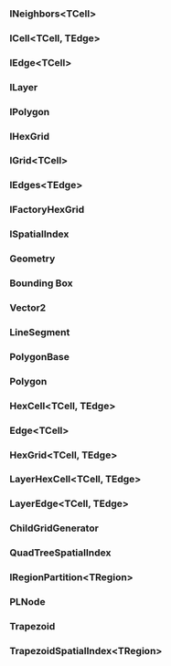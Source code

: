 ### INeighbors\<TCell>

### ICell\<TCell, TEdge>

### IEdge\<TCell>

### ILayer<T>

### IPolygon

### IHexGrid

### IGrid\<TCell>

### IEdges\<TEdge>

### IFactoryHexGrid<TGrid>

### ISpatialIndex<TPolygon>

### Geometry

### Bounding Box

### Vector2

### LineSegment

### PolygonBase

### Polygon

### HexCell<TCell, TEdge>

### Edge\<TCell>

### HexGrid<TCell, TEdge>

### LayerHexCell\<TCell, TEdge>

### LayerEdge\<TCell, TEdge>

### ChildGridGenerator

### QuadTreeSpatialIndex<TPolygon>


### IRegionPartition\<TRegion>

### PLNode

### Trapezoid

### TrapezoidSpatialIndex\<TRegion>